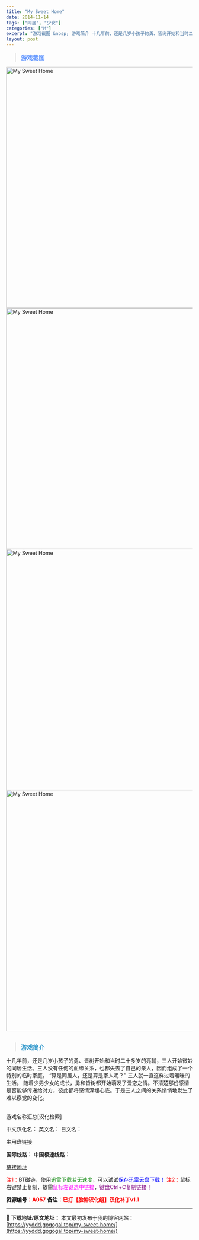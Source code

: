 ```yaml
---
title: "My Sweet Home"
date: 2014-11-14
tags: ["同居", "少女"]
categories: ["M"]
excerpt: "游戏截图 &nbsp; 游戏简介 十几年前，还是几岁小孩子的勇、皆树开始和当时二十多岁的亮辅，三人开始微妙的同居生活。三人没有任何的血缘关系，也都失去了自己的亲人，因而组成了一个特别的临时家庭。 “算是同居人，还是算是家人呢？” 三人就一直这样过着暧昧的生活。 随着少男少女的成长，勇和皆树都开始萌发&hellip;"
layout: post
---
```


<div>
<blockquote><b><span style="font-size: 12pt; color: #6699ff;">游戏截图</span></b></blockquote>
<div><img title="点击放大" src="https://yyddd.gogogal.top/wp-content/uploads/2025/04/20250430_6811e8ea606d9.webp" alt="My Sweet Home" width="650" /></div>
<div><img title="点击放大" src="https://yyddd.gogogal.top/wp-content/uploads/2025/04/20250430_6811e8ebcf994.webp" alt="My Sweet Home" width="650" /></div>
<div><img title="点击放大" src="https://yyddd.gogogal.top/wp-content/uploads/2025/04/20250430_6811e8f59e1b1.webp" alt="My Sweet Home" width="650" /></div>
<div><img title="点击放大" src="https://yyddd.gogogal.top/wp-content/uploads/2025/04/20250430_6811e8f77f150.webp" alt="My Sweet Home" width="650" /></div>
&nbsp;
<blockquote><b><span style="font-size: 12pt; color: #3399cc;">游戏简介</span></b></blockquote>
<div>十几年前，还是几岁小孩子的勇、皆树开始和当时二十多岁的亮辅，三人开始微妙的同居生活。三人没有任何的血缘关系，也都失去了自己的亲人，因而组成了一个特别的临时家庭。
“算是同居人，还是算是家人呢？”
三人就一直这样过着暧昧的生活。
随着少男少女的成长，勇和皆树都开始萌发了爱恋之情。不清楚那份感情是否能够传递给对方，彼此都将感情深埋心底。于是三人之间的关系悄悄地发生了难以察觉的变化。</div>
&nbsp;

游戏名称汇总[汉化检索]

中文汉化名：
英文名：
日文名：
</div>
<div class="panel panel-primary">
<div class="panel-heading">主用盘链接</div>
<div class="panel-body">

<b>国际线路：</b>
<b>中国极速线路：</b>

<!--wechatfans start-->

<a href="https://pan.xunlei.com/s/VORqFnco3r6FB4HEP1ZTaFW8A1?pwd=8y8w#">链接地址</a>

<!--wechatfans end-->
<span style="color: #ff0000;">注1：</span>BT磁链，使用<span style="color: #008000;">迅雷下载若无速度</span>，可以试试<span style="color: #0000ff;">保存迅雷云盘下载！</span>
<span style="color: #ff0000;">注2：</span>鼠标右键禁止复制，故需<span style="color: #ff00ff;">鼠标左键选中链接</span>，<span style="color: #800080;">键盘Ctrl+C复制链接！</span>

</div>
<div class="panel-footer"><span style="color: #ff0000;"><b><span style="color: #000000;">资源编号</span>：A057</b></span>
<span style="color: #ff0000;"><b><span style="color: #000000;">备注</span>：已打【脸肿汉化组】汉化补丁v1.1</b></span></div>
</div>

---
📖 **下载地址/原文地址：** 本文最初发布于我的博客网站：[https://yyddd.gogogal.top/my-sweet-home/](https://yyddd.gogogal.top/my-sweet-home/)
